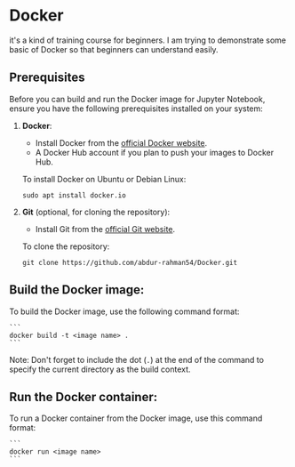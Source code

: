 # Docker

it's a kind of training course for beginners. I am trying to demonstrate some basic of Docker so that beginners can understand easily.

## Prerequisites

Before you can build and run the Docker image for Jupyter Notebook, ensure you have the following prerequisites installed on your system:
1. __Docker__:
	- Install Docker from the [official Docker website](https://www.docker.com/products/docker-desktop).
	- A Docker Hub account if you plan to push your images to Docker Hub.

	To install Docker on Ubuntu or Debian Linux:
	```
	sudo apt install docker.io
	```
2. __Git__ (optional, for cloning the repository):
	- Install Git from the [official Git website](https://git-scm.com/book/en/v2/Getting-Started-Installing-Git).
	
	To clone the repository:
	```
	git clone https://github.com/abdur-rahman54/Docker.git
	```

## Build the Docker image: 

To build the Docker image, use the following command format:
	
	```
	docker build -t <image name> .
	```

Note: Don't forget to include the dot (`.`) at the end of the command to specify the current directory as the build context.

## Run the Docker container: 

To run a Docker container from the Docker image, use this command format:

	```
	docker run <image name>
	```